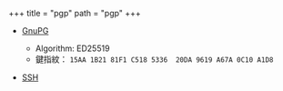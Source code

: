 +++
title = "pgp"
path = "pgp"
+++
- [GnuPG](https://github.com/donabe8898.gpg)
    - Algorithm: ED25519
    - 鍵指紋： `15AA 1B21 81F1 C518 5336  20DA 9619 A67A 0C10 A1D8`

- [SSH](https://github.com/donabe8898.keys)
